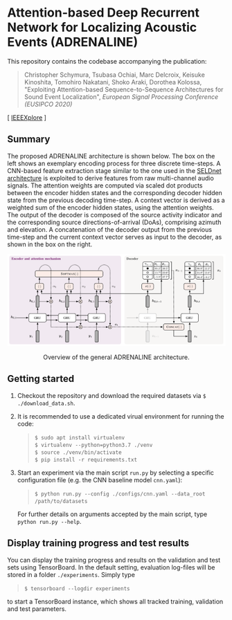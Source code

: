 # Attention-based Deep Recurrent Network for Localizing Acoustic Events (ADRENALINE)

This repository contains the codebase accompanying the publication:

> Christopher Schymura, Tsubasa Ochiai, Marc Delcroix, Keisuke Kinoshita, Tomohiro Nakatani, Shoko Araki, Dorothea Kolossa, "Exploiting Attention-based Sequence-to-Sequence Architectures for Sound Event Localization", *European Signal Processing Conference (EUSIPCO 2020)*

\[ [IEEEXplore](https://ieeexplore.ieee.org/document/9287224) \]

## Summary

The proposed ADRENALINE architecture is shown below. The box on the left shows an exemplary encoding process for three discrete time-steps. A CNN-based feature extraction stage similar to the one used in the [SELDnet architecture](https://github.com/sharathadavanne/seld-net) is exploited to derive features from raw multi-channel audio signals. The attention weights are computed via scaled dot products between the encoder hidden states and the corresponding decoder hidden state from the previous decoding time-step. A context vector is derived as a weighted sum of the encoder hidden states, using the attention weights. The output of the decoder is composed of the source activity indicator and the corresponding source directions-of-arrival (DoAs), comprising azimuth and elevation. A concatenation of the decoder output from the previous time-step and the current context vector serves as input to the decoder, as shown in the box on the right.

<div align="center">
   <img src="./images/architecture.png" width="800" title="ADRENALINE architecture">
<p>Overview of the general ADRENALINE architecture.</p>
</div>

## Getting started

1.  Checkout the repository and download the required datasets via `$ ./download_data.sh`.

2.  It is recommended to use a dedicated virual environment for running the code:
    >  `$ sudo apt install virtualenv`\
    >  `$ virtualenv --python=python3.7 ./venv`\
    >  `$ source ./venv/bin/activate`\
    >  `$ pip install -r requirements.txt`

3.  Start an experiment via the main script `run.py` by selecting a specific configuration file (e.g. the CNN baseline model `cnn.yaml`):
    >  `$ python run.py --config ./configs/cnn.yaml --data_root /path/to/datasets`

    For further details on arguments accepted by the main script, type `python run.py --help`.

## Display training progress and test results
    
You can display the training progress and results on the validation and test sets using TensorBoard. In the default setting, evaluation log-files will be stored in a folder `./experiments`. Simply type
>  `$ tensorboard --logdir experiments`

to start a TensorBoard instance, which shows all tracked training, validation and test parameters.
